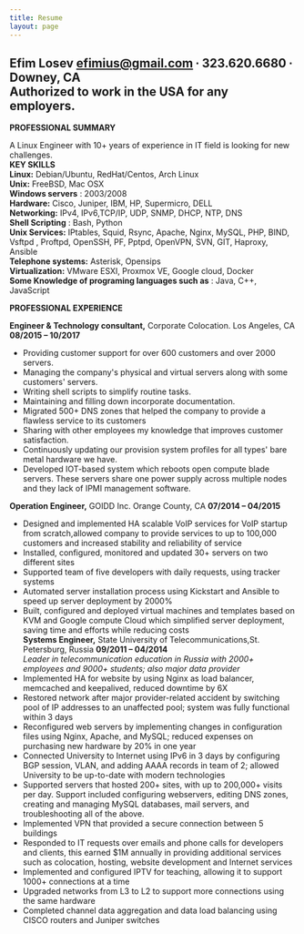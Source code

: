 ```yaml
---
title: Resume
layout: page
---
```

[//]: (test)
**Efim Losev**
efimius@gmail.com ∙ 323.620.6680 ∙ Downey, CA   
Authorized to work in the USA for any employers.  
---

**PROFESSIONAL SUMMARY**  

  A Linux Engineer with 10+ years of experience in IT field  is looking for new challenges.  
  **KEY SKILLS**  
  **Linux:** Debian/Ubuntu, RedHat/Centos, Arch Linux  
  **Unix:** FreeBSD, Mac OSX  
  **Windows servers** : 2003/2008  
  **Hardware:** Cisco, Juniper, IBM, HP, Supermicro, DELL  
  **Networking:** IPv4, IPv6,TCP/IP, UDP, SNMP, DHCP, NTP, DNS  
  **Shell Scripting** : Bash, Python  
  **Unix Services:** IPtables, Squid, Rsync, Apache, Nginx, MySQL, PHP, BIND, Vsftpd , Proftpd, OpenSSH, PF, Pptpd, OpenVPN, SVN, GIT, Haproxy, Ansible  
  **Telephone systems:** Asterisk, Opensips  
  **Virtualization:** VMware ESXI, Proxmox VE, Google cloud, Docker  
  **Some Knowledge of programing languages such as** :  Java, C++, JavaScript  

  **PROFESSIONAL EXPERIENCE**  

  **Engineer &amp; Technology consultant,** Corporate Colocation. Los Angeles, CA           **08/2015 – 10/2017**  
  -  Providing customer support for over 600 customers and over 2000 servers.
-  Managing the company&#39;s physical and virtual servers along with some customers&#39; servers.
-  Writing shell scripts to simplify routine tasks.
-  Maintaining and filling down incorporate documentation.
-  Migrated 500+ DNS zones that helped the company to provide a flawless service to its customers
-  Sharing with other employees my knowledge that improves customer satisfaction.
-  Continuously updating our provision system profiles for all types&#39; bare metal hardware we have.
-  Developed IOT-based system which reboots open compute blade servers. These servers share one power supply across multiple nodes and they lack of IPMI management software.  
 
  **Operation Engineer,** GOIDD Inc. Orange County, CA                                      **07/2014 – 04/2015**  
  -  Designed and implemented HA scalable VoIP services for VoIP startup from scratch,allowed company to provide services to up to 100,000 customers and increased stability and reliability of service
-  Installed, configured, monitored and updated 30+ servers on two different sites
-  Supported team of five developers with daily requests, using tracker systems
-  Automated server installation process using Kickstart and Ansible to speed up server deployment by 2000%
-  Built, configured and deployed virtual machines and templates based on KVM and Google compute Cloud which simplified server deployment, saving time and efforts while reducing costs  
  **Systems Engineer,** State University of Telecommunications,St. Petersburg, Russia        **09/2011 – 04/2014**  
  _Leader in telecommunication education in Russia with 2000+ employees and 9000+ students; also major data provider_  
  -  Implemented HA for website by using Nginx as load balancer, memcached and keepalived, reduced downtime by 6X
-  Restored network after major provider-related accident by switching pool of IP addresses to an unaffected pool; system was fully functional within 3 days
-  Reconfigured web servers by implementing changes in configuration files using Nginx, Apache, and MySQL; reduced expenses on purchasing new hardware by 20% in one year
-  Connected University to Internet using IPv6 in 3 days by configuring BGP session, VLAN, and adding AAAA records in team of 2; allowed University to be up-to-date with modern technologies
-  Supported servers that hosted 200+ sites, with up to 200,000+ visits per day. Support included configuring webservers, editing DNS zones, creating and managing MySQL databases, mail servers, and troubleshooting all of the above.
-  Implemented VPN that provided a secure connection between 5 buildings
-  Responded to IT requests over emails and phone calls for developers and clients, this earned $1M annually in providing additional services such as colocation, hosting, website development and Internet services
-  Implemented and configured IPTV for teaching, allowing it to support 1000+ connections at a time
-  Upgraded networks from L3 to L2 to support more connections using the same hardware
-  Completed channel data aggregation and data load balancing using CISCO routers and Juniper switches